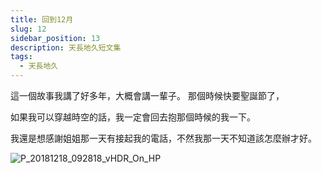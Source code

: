 ```yaml
---
title: 回到12月
slug: 12
sidebar_position: 13
description: 天長地久短文集
tags:
  - 天長地久
---
```


這一個故事我講了好多年，大概會講一輩子。
那個時候快要聖誕節了，

如果我可以穿越時空的話，我一定會回去抱那個時候的我一下。

我還是想感謝姐姐那一天有接起我的電話，不然我那一天不知道該怎麼辦才好。

![P_20181218_092818_vHDR_On_HP](https://e.brid.pw/i/2023/12/14/xkaqw4.webp)